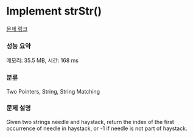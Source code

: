 # Implement strStr()

[문제 링크](https://leetcode.com/explore/learn/card/array-and-string/203/introduction-to-string/1161/) 

### 성능 요약

메모리: 35.5 MB, 시간: 168 ms

### 분류

Two Pointers, String, String Matching

### 문제 설명

<p>Given two strings needle and haystack, return the index of the first occurrence of needle in haystack, or -1 if needle is not part of haystack.</p>
